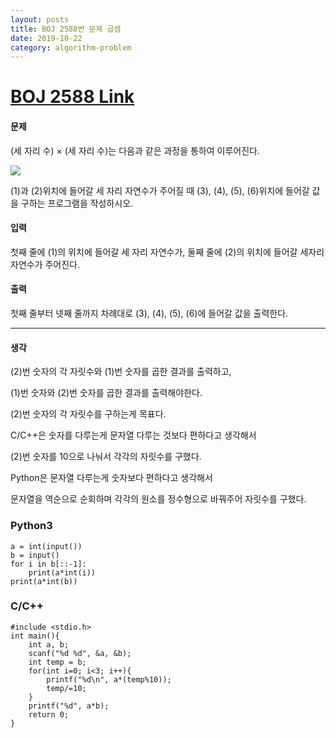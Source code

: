 ```yaml
---
layout: posts
title: BOJ 2588번 문제 곱셈
date: 2019-10-22
category: algorithm-problem
---
```

# [BOJ 2588 Link](https://www.acmicpc.net/problem/2588)
#### 문제
(세 자리 수) × (세 자리 수)는 다음과 같은 과정을 통하여 이루어진다.

![](https://www.acmicpc.net/upload/images/f5NhGHVLM4Ix74DtJrwfC97KepPl27s%20(1).png)

(1)과 (2)위치에 들어갈 세 자리 자연수가 주어질 때 (3), (4), (5), (6)위치에 들어갈 값을 구하는 프로그램을 작성하시오.

#### 입력
첫째 줄에 (1)의 위치에 들어갈 세 자리 자연수가, 둘째 줄에 (2)의 위치에 들어갈 세자리 자연수가 주어진다.

#### 출력
첫째 줄부터 넷째 줄까지 차례대로 (3), (4), (5), (6)에 들어갈 값을 출력한다.
- - -
#### 생각
(2)번 숫자의 각 자릿수와 (1)번 숫자를 곱한 결과를 출력하고,

(1)번 숫자와 (2)번 숫자를 곱한 결과를 출력해야한다.

(2)번 숫자의 각 자릿수를 구하는게 목표다.

C/C++은 숫자를 다루는게 문자열 다루는 것보다 편하다고 생각해서

(2)번 숫자를 10으로 나눠서 각각의 자릿수를 구했다.

Python은 문자열 다루는게 숫자보다 편하다고 생각해서

문자열을 역순으로 순회하며 각각의 원소를 정수형으로 바꿔주어 자릿수를 구했다.
### Python3
```
a = int(input())
b = input()
for i in b[::-1]:
    print(a*int(i))
print(a*int(b))
```
### C/C++
```
#include <stdio.h>
int main(){
	int a, b;
    scanf("%d %d", &a, &b);
    int temp = b;
    for(int i=0; i<3; i++){
        printf("%d\n", a*(temp%10));
        temp/=10;
    }
    printf("%d", a*b);
    return 0;
}
```
